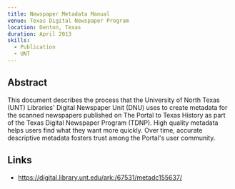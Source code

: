 ```yaml
---
title: Newspaper Metadata Manual
venue: Texas Digital Newspaper Program
location: Denton, Texas
duration: April 2013
skills:
  - Publication
  - UNT
---
```


Abstract
-------

This document describes the process that the University of North Texas (UNT) Libraries' Digital Newspaper Unit (DNU) uses to create metadata for the scanned newspapers published on The Portal to Texas History as part of the Texas Digital Newspaper Program (TDNP). High quality metadata helps users find what they want more quickly. Over time, accurate descriptive metadata fosters trust among the Portal's user community.


Links
----------

* https://digital.library.unt.edu/ark:/67531/metadc155637/
